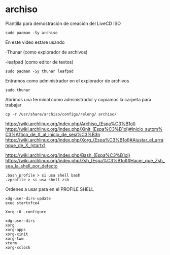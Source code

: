 # archiso
Plantilla para demostración de creación del LiveCD ISO
```
sudo pacman -Sy archiso
```

En este video estare usando 

-Thunar (como explorador de archivos)

-leafpad (como editor de textos)


```
sudo pacman -Sy thunar leafpad
```

Entramos como administrador en el explorador de archivos

```
sudo thunar
```
Abrimos una terminal como administrador y copiamos la carpeta para trabajar
```
cp -r /usr/share/archiso/configs/releng/ archiso/
```
https://wiki.archlinux.org/index.php/Archiso_(Espa%C3%B1ol)
https://wiki.archlinux.org/index.php/Xinit_(Espa%C3%B1ol)#Inicio_autom%C3%A1tico_de_X_al_inicio_de_sesi%C3%B3n
https://wiki.archlinux.org/index.php/Xorg_(Espa%C3%B1ol)#Ajustar_el_arranque_de_X_(startx)

https://wiki.archlinux.org/index.php/Bash_(Espa%C3%B1ol)
https://wiki.archlinux.org/index.php/Zsh_(Espa%C3%B1ol)#Hacer_que_Zsh_sea_la_shell_por_defecto


```
.bash_profile > si usa shell bash
.zprofile > si usa shell zsh
```
Ordenes a usar para en el PROFILE SHELL
```
xdg-user-dirs-update
exec startxfce4
```
```
Xorg :0 -configure
```
```
xdg-user-dirs
xorg
xorg-apps
xorg-xinit
xorg-twm
xterm
xorg-xclock
```

